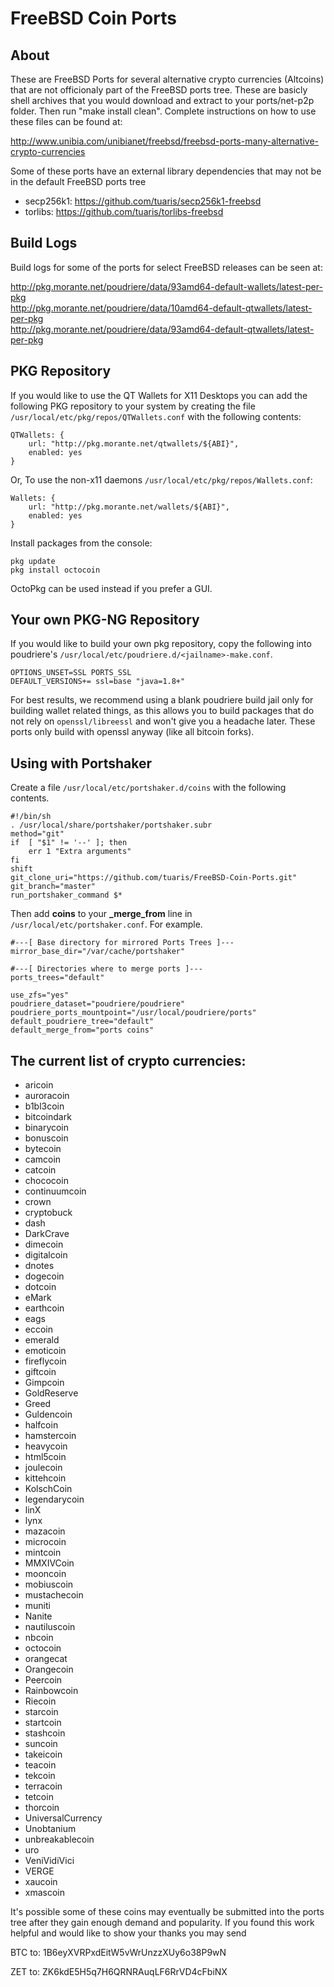 FreeBSD Coin Ports
==================

## About
These are FreeBSD Ports for several alternative crypto currencies (Altcoins) that are not officionaly part of the FreeBSD ports tree. These are basicly shell archives that you would download and extract to your ports/net-p2p folder.  Then run "make install clean".  Complete instructions on how to use these files can be found at:

http://www.unibia.com/unibianet/freebsd/freebsd-ports-many-alternative-crypto-currencies

Some of these ports have an external library dependencies that may not be in the default FreeBSD ports tree

- secp256k1: https://github.com/tuaris/secp256k1-freebsd
- torlibs: https://github.com/tuaris/torlibs-freebsd

## Build Logs

Build logs for some of the ports for select FreeBSD releases can be seen at:

http://pkg.morante.net/poudriere/data/93amd64-default-wallets/latest-per-pkg  
http://pkg.morante.net/poudriere/data/10amd64-default-qtwallets/latest-per-pkg  
http://pkg.morante.net/poudriere/data/93amd64-default-qtwallets/latest-per-pkg  

## PKG Repository

If you would like to use the QT Wallets for X11 Desktops you can add the following PKG repository to your system by creating the file `/usr/local/etc/pkg/repos/QTWallets.conf` with the following contents:

```
QTWallets: {
	url: "http://pkg.morante.net/qtwallets/${ABI}",
	enabled: yes
}
```

Or, To use the non-x11 daemons `/usr/local/etc/pkg/repos/Wallets.conf`:

```
Wallets: {
	url: "http://pkg.morante.net/wallets/${ABI}",
	enabled: yes
}
```

Install packages from the console:

```
pkg update
pkg install octocoin
```

OctoPkg can be used instead if you prefer a GUI.

## Your own PKG-NG Repository

If you would like to build your own pkg repository, copy the following into poudriere's `/usr/local/etc/poudriere.d/<jailname>-make.conf`. 

```
OPTIONS_UNSET=SSL PORTS_SSL
DEFAULT_VERSIONS+= ssl=base "java=1.8+"
```

For best results, we recommend using a blank poudriere build jail only for building wallet related things, as this allows you to build packages that do not rely on `openssl/libreessl` and won't give you a headache later. These ports only build with openssl anyway (like all bitcoin forks).


## Using with Portshaker

Create a file `/usr/local/etc/portshaker.d/coins` with the following contents.
```
#!/bin/sh
. /usr/local/share/portshaker/portshaker.subr
method="git"
if	[ "$1" != '--' ]; then
	err 1 "Extra arguments"
fi
shift
git_clone_uri="https://github.com/tuaris/FreeBSD-Coin-Ports.git"
git_branch="master"
run_portshaker_command $*
```

Then add **coins** to your **_merge_from** line in `/usr/local/etc/portshaker.conf`.  For example.

```
#---[ Base directory for mirrored Ports Trees ]---
mirror_base_dir="/var/cache/portshaker"

#---[ Directories where to merge ports ]---
ports_trees="default"

use_zfs="yes"
poudriere_dataset="poudriere/poudriere"
poudriere_ports_mountpoint="/usr/local/poudriere/ports"
default_poudriere_tree="default"
default_merge_from="ports coins"
```

## The current list of crypto currencies:

- aricoin
- auroracoin
- b1bl3coin
- bitcoindark
- binarycoin
- bonuscoin
- bytecoin
- camcoin
- catcoin
- chococoin
- continuumcoin
- crown
- cryptobuck
- dash
- DarkCrave
- dimecoin
- digitalcoin
- dnotes
- dogecoin
- dotcoin
- eMark
- earthcoin
- eags
- eccoin
- emerald
- emoticoin
- fireflycoin
- giftcoin
- Gimpcoin
- GoldReserve
- Greed
- Guldencoin
- halfcoin
- hamstercoin
- heavycoin
- html5coin
- joulecoin
- kittehcoin
- KolschCoin
- legendarycoin
- linX
- lynx
- mazacoin
- microcoin
- mintcoin
- MMXIVCoin
- mooncoin
- mobiuscoin
- mustachecoin
- muniti
- Nanite
- nautiluscoin
- nbcoin
- octocoin
- orangecat
- Orangecoin
- Peercoin
- Rainbowcoin
- Riecoin
- starcoin
- startcoin
- stashcoin
- suncoin
- takeicoin
- teacoin
- tekcoin
- terracoin
- tetcoin
- thorcoin
- UniversalCurrency
- Unobtanium
- unbreakablecoin
- uro
- VeniVidiVici
- VERGE
- xaucoin
- xmascoin

It's possible some of these coins may eventually be submitted into the ports tree after they gain enough demand and popularity.  If you found this work helpful and would like to show your thanks you may send

BTC to: 1B6eyXVRPxdEitW5vWrUnzzXUy6o38P9wN

ZET to: ZK6kdE5H5q7H6QRNRAuqLF6RrVD4cFbiNX
